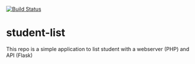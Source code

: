 [![Build Status](http://ec2-34-238-191-122.compute-1.amazonaws.com/buildStatus/icon?job=student-list_jenkins)](http://ec2-34-238-191-122.compute-1.amazonaws.com/job/student-list_jenkins/)

# student-list 
This repo is a simple application to list student with a webserver (PHP) and API (Flask)
